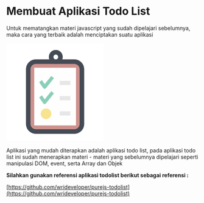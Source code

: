 # Membuat Aplikasi Todo List

Untuk mematangkan materi javascript yang sudah dipelajari sebelumnya, maka cara yang terbaik adalah menciptakan suatu aplikasi

![todolist](todolist.png)

Aplikasi yang mudah diterapkan adalah aplikasi todo list, pada aplikasi todo list ini sudah menerapkan materi - materi yang sebelumnya dipelajari seperti manipulasi DOM, event, serta Array dan Objek

**Silahkan gunakan referensi aplikasi todolist berikut sebagai referensi :**

[https://github.com/wrideveloper/purejs-todolist](https://github.com/wrideveloper/purejs-todolist)